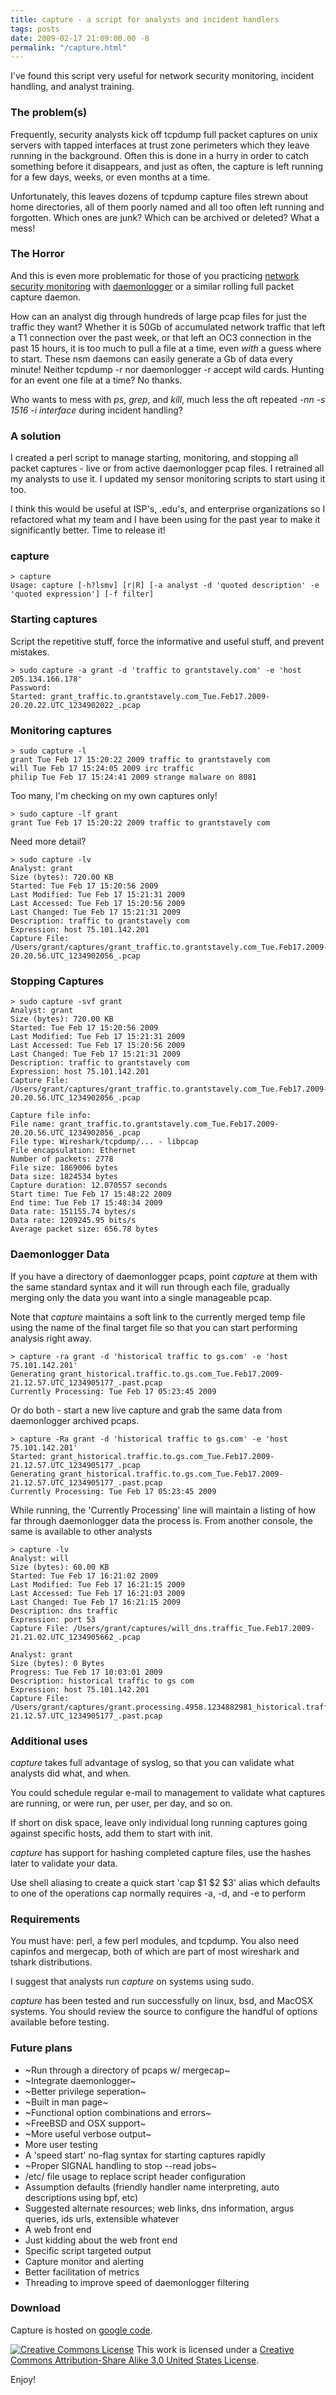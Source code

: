 ```yaml
---
title: capture - a script for analysts and incident handlers
tags: posts
date: 2009-02-17 21:09:00.00 -8
permalink: "/capture.html"
---
```

I've found this script very useful for network security monitoring, incident handling, and analyst training.

### The problem(s)

Frequently, security analysts kick off tcpdump full packet captures on unix servers with tapped interfaces at trust zone perimeters which they leave running in the background. Often this is done in a hurry in order to catch something before it disappears, and just as often, the capture is left running for a few days, weeks, or even months at a time.

Unfortunately, this leaves dozens of tcpdump capture files strewn about home directories, all of them poorly named and all too often left running and forgotten. Which ones are junk? Which can be archived or deleted? What a mess!

### The Horror

And this is even more problematic for those of you practicing [network security monitoring](http://taosecurity.blogspot.com/) with [daemonlogger](http://www.snort.org/users/roesch/Site/Daemonlogger/Daemonlogger.html) or a similar rolling full packet capture daemon.

How can an analyst dig through hundreds of large pcap files for just the traffic they want? Whether it is 50Gb of accumulated network traffic that left a T1 connection over the past week, or that left an OC3 connection in the past 15 hours, it is too much to pull a file at a time, even _with_ a guess where to start. These nsm daemons can easily generate a Gb of data every minute! Neither tcpdump -r nor daemonlogger -r accept wild cards. Hunting for an event one file at a time? No thanks.

Who wants to mess with _ps_, _grep_, and _kill_, much less the oft repeated _-nn -s 1516 -i interface_ during incident handling?

### A solution

I created a perl script to manage starting, monitoring, and stopping all packet captures - live or from active daemonlogger pcap files. I retrained all my analysts to use it. I updated my sensor monitoring scripts to start using it too.

I think this would be useful at ISP's, .edu's, and enterprise organizations so I refactored what my team and I have been using for the past year to make it significantly better. Time to release it!

### capture
```
> capture
Usage: capture [-h?lsmv] [r|R] [-a analyst -d 'quoted description' -e 'quoted expression'] [-f filter]
```
### Starting captures

Script the repetitive stuff, force the informative and useful stuff, and prevent mistakes.
```
> sudo capture -a grant -d 'traffic to grantstavely.com' -e 'host 205.134.166.178'
Password:
Started: grant_traffic.to.grantstavely.com_Tue.Feb17.2009-20.20.22.UTC_1234902022_.pcap
```

### Monitoring captures
```
> sudo capture -l
grant Tue Feb 17 15:20:22 2009 traffic to grantstavely com
will Tue Feb 17 15:24:05 2009 irc traffic
philip Tue Feb 17 15:24:41 2009 strange malware on 8081
```

Too many, I'm checking on my own captures only!

```
> sudo capture -lf grant
grant Tue Feb 17 15:20:22 2009 traffic to grantstavely com
```

Need more detail?
```
> sudo capture -lv
Analyst: grant
Size (bytes): 720.00 KB
Started: Tue Feb 17 15:20:56 2009
Last Modified: Tue Feb 17 15:21:31 2009
Last Accessed: Tue Feb 17 15:20:56 2009
Last Changed: Tue Feb 17 15:21:31 2009
Description: traffic to grantstavely com
Expression: host 75.101.142.201
Capture File:
/Users/grant/captures/grant_traffic.to.grantstavely.com_Tue.Feb17.2009-20.20.56.UTC_1234902056_.pcap
```

### Stopping Captures

```
> sudo capture -svf grant
Analyst: grant
Size (bytes): 720.00 KB
Started: Tue Feb 17 15:20:56 2009
Last Modified: Tue Feb 17 15:21:31 2009
Last Accessed: Tue Feb 17 15:20:56 2009
Last Changed: Tue Feb 17 15:21:31 2009
Description: traffic to grantstavely com
Expression: host 75.101.142.201
Capture File:
/Users/grant/captures/grant_traffic.to.grantstavely.com_Tue.Feb17.2009-20.20.56.UTC_1234902056_.pcap

Capture file info:
File name: grant_traffic.to.grantstavely.com_Tue.Feb17.2009-20.20.56.UTC_1234902056_.pcap
File type: Wireshark/tcpdump/... - libpcap
File encapsulation: Ethernet
Number of packets: 2778
File size: 1869006 bytes
Data size: 1824534 bytes
Capture duration: 12.070557 seconds
Start time: Tue Feb 17 15:48:22 2009
End time: Tue Feb 17 15:48:34 2009
Data rate: 151155.74 bytes/s
Data rate: 1209245.95 bits/s
Average packet size: 656.78 bytes
```

### Daemonlogger Data

If you have a directory of daemonlogger pcaps, point _capture_ at them with the same standard syntax and it will run through each file, gradually merging only the data you want into a single manageable pcap.

Note that _capture_ maintains a soft link to the currently merged temp file using the name of the final target file so that you can start performing analysis right away.
```
> capture -ra grant -d 'historical traffic to gs.com' -e 'host 75.101.142.201'
Generating grant_historical.traffic.to.gs.com_Tue.Feb17.2009-21.12.57.UTC_1234905177_.past.pcap
Currently Processing: Tue Feb 17 05:23:45 2009
```
Or do both - start a new live capture and grab the same data from daemonlogger archived pcaps.

```
> capture -Ra grant -d 'historical traffic to gs.com' -e 'host 75.101.142.201'
Started: grant_historical.traffic.to.gs.com_Tue.Feb17.2009-21.12.57.UTC_1234905177_.pcap
Generating grant_historical.traffic.to.gs.com_Tue.Feb17.2009-21.12.57.UTC_1234905177_.past.pcap
Currently Processing: Tue Feb 17 05:23:45 2009
```

While running, the 'Currently Processing' line will maintain a listing of how far through daemonlogger data the process is. From another console, the same is available to other analysts

```
> capture -lv
Analyst: will
Size (bytes): 60.00 KB
Started: Tue Feb 17 16:21:02 2009
Last Modified: Tue Feb 17 16:21:15 2009
Last Accessed: Tue Feb 17 16:21:03 2009
Last Changed: Tue Feb 17 16:21:15 2009
Description: dns traffic
Expression: port 53
Capture File: /Users/grant/captures/will_dns.traffic_Tue.Feb17.2009-21.21.02.UTC_1234905662_.pcap

Analyst: grant
Size (bytes): 0 Bytes
Progress: Tue Feb 17 10:03:01 2009
Description: historical traffic to gs com
Expression: host 75.101.142.201
Capture File:
/Users/grant/captures/grant.processing.4958.1234882981_historical.traffic.to.gs.com_Tue.Feb17.2009-21.12.57.UTC_1234905177_.past.pcap
```

### Additional uses

_capture_ takes full advantage of syslog, so that you can validate what analysts did what, and when.

You could schedule regular e-mail to management to validate what captures are running, or were run, per user, per day, and so on.

If short on disk space, leave only individual long running captures going against specific hosts, add them to start with init.

_capture_ has support for hashing completed capture files, use the hashes later to validate your data.

Use shell aliasing to create a quick start 'cap $1 $2 $3' alias which defaults to one of the operations cap normally requires -a, -d, and -e to perform

### Requirements

You must have: perl, a few perl modules, and tcpdump. You also need capinfos and mergecap, both of which are part of most wireshark and tshark distributions.

I suggest that analysts run _capture_ on systems using sudo.

_capture_ has been tested and run successfully on linux, bsd, and MacOSX systems. You should review the source to configure the handful of options available before testing.

### Future plans

*   ~Run through a directory of pcaps w/ mergecap~
*   ~Integrate daemonlogger~
*   ~Better privilege seperation~
*   ~Built in man page~
*   ~Functional option combinations and errors~
*   ~FreeBSD and OSX support~
*   ~More useful verbose output~
*   More user testing
*   A 'speed start' no-flag syntax for starting captures rapidly
*   ~Proper SIGNAL handling to stop --read jobs~
*   /etc/ file usage to replace script header configuration
*   Assumption defaults (friendly handler name interpreting, auto descriptions using bpf, etc)
*   Suggested alternate resources; web links, dns information, argus queries, ids urls, extensible whatever
*   A web front end
*   Just kidding about the web front end
*   Specific script targeted output
*   Capture monitor and alerting
*   Better facilitation of metrics
*   Threading to improve speed of daemonlogger filtering

### Download

Capture is hosted on [google code](http://code.google.com/p/nsm-capture/).

[![Creative Commons License](http://i.creativecommons.org/l/by-sa/3.0/us/88x31.png)](http://creativecommons.org/licenses/by-sa/3.0/us/)
This work is licensed under a [Creative Commons Attribution-Share Alike 3.0 United States License](http://creativecommons.org/licenses/by-sa/3.0/us/).

Enjoy!